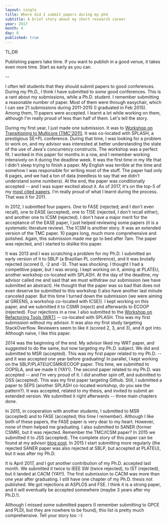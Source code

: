 ```yaml
---
layout: single
title: Where did I submit papers during my phd
subtitle: A brief story about my short research career
year: 2017
month: 4
day: 8
published: true
---
```


TL;DR

Publishing papers take time. If you want to publish in a good venue, it takes even more time. Start as early as you can.


--

I often tell students that they should submit papers to good conferences. During my Ph.D., I think I have submitted to *some* good conferences. This is a rant about my submissions, while a Ph.D. student. I remember submitting a reasonable number of paper. Most of them were through easychair, which I can see 21 submissions during 2011-2015 (I graduated in Feb 2015). Among them, 11 papers were accepted. I learnt a lot while working on them, although I'm really proud of less than half of them. Let's tell the story.

During my first year, I just made one submission. It was to [Workshop on Transitioning to Multicore (TMC'2011)](http://dl.acm.org/citation.cfm?id=2095067). It was co-located with SPLASH, a prestigious SE+PL conference. During that time, I was looking for a problem to work on, and my advisor was interested at better understanding the state of the use of Java's concurrency constructs. The workshop was a perfect fit. I worked in this paper for months in a row, and I remember working intensively on it during the deadline week. It was the first time in my life that I didn't sleep trying to finish a paper. My English was terrible at the time and somehow I was responsible for writing most of the stuff. The paper had only 6 pages, and we had a ton of data (needless to say that we didn't understand some numbers). At the end, the paper was conditionally accepted -- and I was super excited about it. As of 2017, it's on the top-5 of my [most cited papers](https://scholar.google.com/citations?view_op=view_citation&hl=en&user=dOeggYMAAAAJ&citation_for_view=dOeggYMAAAAJ:u5HHmVD_uO8C). I'm really proud of what I learnt during the process. That was it for 2011.

In 2012, I submitted four papers. One to FASE (rejected; and I don't even recall), one to EASE (accepted), one to TISE (rejected, I don't recall either), and another one to ICSM (rejected). I don't have a major merit for the acceptance of the EASE paper, I just helped reviewing some papers (it is a systematic literature review). The ICSM is another story. It was an extended version of the TMC paper. 10 pages long, much more comprehensive and polished. Again, this submission made me go to bed after 7am. The paper was rejected, and I started to dislike this paper.

It was 2013 and I was scratching a problem for my Ph.D. I submitted an early version of it to SBLP (a Brazilian PL conference), and it was brutally rejected (scored 0, -2 and -3). That was shocking. I thought I had a competitive paper, but I was wrong. I kept working on it, aiming at PLATEU, another workshop co-located with SPLASH. At the day of the deadline, my advisor called me and said that we must withdraw our submission (we have submitted an abstract). He thought that the paper was so bad that does not even deserve be submitted to this workshop (I also have another last minute canceled paper. But this time I turned down the submission (we were aiming at GREENS, a workshop co-located with ICSE)). I kept working on this paper, and we submitted it to CSMR (reject) and afterwards to ECOOP (rejected). Four rejections in a row. I also submitted to the [Workshop on Refactoring Tools (WRT)](http://refactoring.info/WRT13/) -- co-located with SPLASH. This was my first submission without my advisor. It was also my first study targeting StackOverflow. Reviewers seem to like it (scored 2, 3, and 3), and it got into. Although naive, I like this paper.

2014 was the beginning of the end. My advisor liked my WRT paper, and suggested to do the same, but now targeting my Ph.D. subject. We did and submitted to MSR (accepted). This was my first paper related to my Ph.D. -- and it was accepted one year before graduating! In parallel, I kept working on the SBLP/PLATEU/CSMR/ECOOP paper. This time, we submitted to OOPSLA, and we made it (YAY!). The second paper related to my Ph.D. was accepted -- and I'm very proud of it. I did another spin off, and submitted to OSS (accepted). This was my first paper targeting Github. Still, I submitted a paper to SEPS (another SPLASH co-located workshop, do you see the pattern?). It was accepted, related to my thesis, and invited to submit an extended version. We submitted it right afterwards -- three main chapters done.

In 2015, in cooperation with another students, I submitted to MSR (accepted) and to FASE (accepted; this time I remember). Although I like both of these papers, the FASE paper is very dear to my heart. However, none of them helped me graduating. I also submitted to SANER (former CSMR), but it was rejected. Remember the TMC/ICSM paper? In 2015 we submitted it to JSS (accepted). The complete story of this paper can be found at my advisor [blog post](http://fernandocastor.github.io/general/2016/10/11/long-hard-road.html). In 2015 I start submitting more regularly (the rejected SANER paper was also rejected at SBLP, but accepted at PLATEU), but it was after my Ph.D.

It is April 2017, and I got another contribution of my Ph.D. accepted last month. We submitted it twice to IEEE SW (twice rejected), to IST (rejected), but it landed at CACM (YAY!). The first submission to CACM was more than one year after graduating. I still have one chapter of my Ph.D. thesis not published. We got rejections at ASPLOS and FSE. I think it is a strong paper, and it will eventually be accepted somewhere (maybe 3 years after my Ph.D.!).


Although I missed some submitted papers (I remember submitting to GPCE and PLDI, but they are nowhere to be found), this list is pretty much comprehensive. Tell your story too :-)
